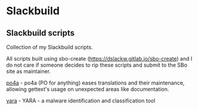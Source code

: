 # Slackbuild
## Slackbuild scripts

Collection of my Slackbuild scripts.

All scripts built using sbo-create (https://dslackw.gitlab.io/sbo-create) and I do not care if
someone decides to rip these scripts and submit to the SBo site as maintainer.

[po4a](https://github.com/kermitdafrog8/Slackbuild/tree/main/Misc/po4a) - 
po4a (PO for anything) eases translations and their maintenance,
allowing gettext's usage on unexpected areas like documentation.<br>

[yara](https://github.com/kermitdafrog8/Slackbuild/tree/main/Misc/yara) - 
YARA - a malware identification and classification tool<br>

